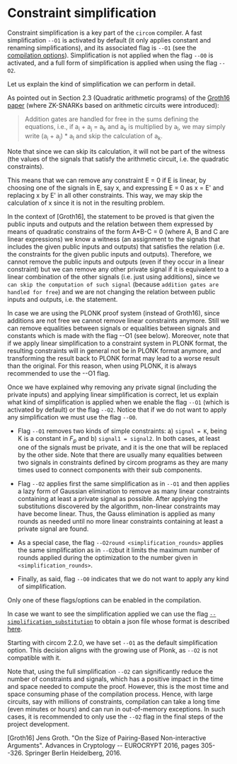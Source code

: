 # Constraint simplification

Constraint simplification is a key part of the `circom` compiler. A fast simplification `--O1` is activated by default (it only applies constant and renaming simplifications), and its associated flag is `--O1` (see the [compilation options](../../getting-started/compilation-options.md)). Simplification is not applied when the flag `--O0` is activated, and a full form of simplification is applied when using the flag `--O2`.

Let us explain the kind of simplification we can perform in detail.

As pointed out in Section 2.3 (Quadratic arithmetic programs) of the [Groth16 paper](https://eprint.iacr.org/2016/260) (where ZK-SNARKs based on arithmetic circuits were introduced): 

> Addition gates are handled for free in the sums defining the equations, i.e., if a<sub>i</sub> + a<sub>j</sub> = a<sub>k</sub> and a<sub>k</sub> is multiplied by a<sub>l</sub>, we may simply write (a<sub>i</sub> + a<sub>j</sub>) * a<sub>l</sub> and skip the calculation of a<sub>k</sub>.

Note that since we can skip its calculation, it will not be part of the witness (the values of the signals that satisfy the arithmetic circuit, i.e. the quadratic constraints).

This means that we can remove any constraint E = 0 if E is linear, by choosing one of the signals in E, say x, and expressing E = 0 as x = E' and replacing x by E' in all other constraints. This way, we may skip the calculation of x since it is not in the resulting problem.

In the context of [Groth16], the statement to be proved is that given the public inputs and outputs and the relation between them expressed by means of quadratic constrains of the form A*B-C = 0 (where A, B and C are linear expressions) we know a witness (an assignment to the signals that includes the given public inputs and outputs) that satisfies the relation (i.e. the constraints for the given public inputs and outputs). Therefore, we cannot remove the public inputs and outputs (even if they occur in a linear constraint) but we can remove any other private signal if it is equivalent to a linear combination of the other signals (i.e. just using additions), since `we can skip the computation of such signal` (because `addition gates are handled for free`) and we are not changing the relation between public inputs and outputs, i.e. the statement.

In case we are using the PLONK proof system (instead of Groth16), since additions are not free we cannot remove linear constraints anymore. Still we can remove equalities between signals or equalities between signals and constants which is made with the flag --O1 (see below). Moreover, note that if we apply linear simplification to a constraint system in PLONK format, the resulting constraints will in general not be in PLONK format anymore, and transforming the result back to PLONK format may lead to a worse result than the original. For this reason, when using PLONK, it is always recommended to use the --O1 flag.

Once we have explained why removing any private signal (including the private inputs) and applying linear simplification is correct, let us explain what kind of simplification is applied when we enable the flag `--O1` (which is activated by default) or the flag `--O2`. Notice that if we do not want to apply any simplification we must use the flag `--O0`.

* Flag ```--O1``` removes two kinds of simple constraints: a) ```signal = K```, being K is a constant in $F_p$ and b) ```signal1 = signal2```. In both cases, at least one of the signals must be private, and it is the one that will be replaced by the other side. Note that there are usually many equalities between two signals in constraints defined by circom programs as they are many times used to connect components with their sub components.
  
* Flag ```--O2``` applies first the same simplification as in `--O1` and then applies a lazy form of Gaussian elimination to remove as many linear constraints containing at least a private signal as possible. After applying the substitutions discovered by the algorithm, non-linear constraints may have become linear. Thus, the Gauss elimination is applied as many rounds as needed until no more linear constraints containing at least a private signal are found.

* As a special case, the flag ```--O2round <simplification_rounds>``` applies the same simplification as in ```--O2```but it limits the maximum number of rounds applied during the optimization to the number given in ```<simplification_rounds>```.

* Finally, as said, flag ```--O0``` indicates that we do not want to apply any kind of simplification.
  
Only one of these flags/options can be enabled in the compilation.

In case we want to see the simplification applied we can use the flag [```--simplification_substitution```](../../getting-started/compilation-options.md) to obtain a json file whose format is described [here](../formats/simplification-json.md).

Starting with circom 2.2.0, we have set `--O1` as the default simplification option. This decision aligns with the growing use of Plonk, as `--O2` is not compatible with it.

Note that, using the full simplification `--O2` can significantly reduce the number of constraints and signals, which has a positive impact in the time and space needed to compute the proof. However, this is the most time and space consuming phase of the compilation process. Hence, with large circuits, say with millions of constraints, compilation can take a long time (even minutes or hours) and can run in out-of-memory exceptions. In such cases, it is recommended to only use the `--O2` flag in the final steps of the project development.

[Groth16] Jens Groth. "On the Size of Pairing-Based Non-interactive Arguments". Advances in Cryptology -- EUROCRYPT 2016, pages 305--326. Springer Berlin Heidelberg, 2016.

